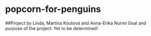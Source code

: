 # popcorn-for-penguins
##Project by Linda, Martina Koutová and Anna-Erika Nurmi
Goal and purpose of the project: Yet to be determined!
